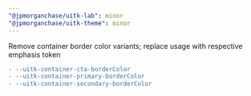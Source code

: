 ```yaml
---
"@jpmorganchase/uitk-lab": minor
"@jpmorganchase/uitk-theme": minor
---
```


Remove container border color variants; replace usage with respective emphasis token

```diff
- --uitk-container-cta-borderColor
- --uitk-container-primary-borderColor
- --uitk-container-secondary-borderColor
```
